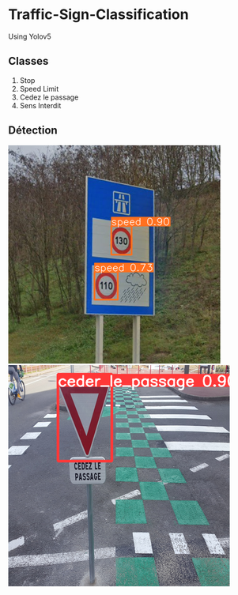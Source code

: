 # Traffic-Sign-Classification

Using Yolov5

## Classes
1. Stop
2. Speed Limit
3. Cedez le passage
4. Sens Interdit


## Détection
![speedPred](/img/predSpeed.png)
![cedez](/img/cedez.png)
